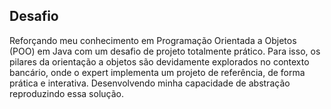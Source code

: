 ## Desafio

Reforçando meu conhecimento em Programação Orientada a Objetos (POO) em Java com um desafio 
de projeto totalmente prático. 
Para isso, os pilares da orientação a objetos são devidamente explorados no contexto bancário, onde o expert implementa um projeto de referência, de forma
prática e interativa.
Desenvolvendo minha capacidade de abstração reproduzindo essa solução. 


